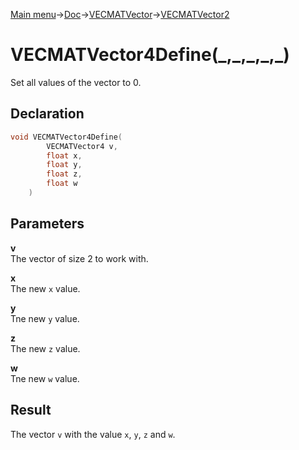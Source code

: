 [Main menu](../../../../Readme.md)->[Doc](../../../VECMATKit.md)->[VECMATVector](../../VECMATVector.md)->[VECMATVector2](../../VECMATVector2.md)

# VECMATVector4Define(\_,\_,\_,\_,\_)
Set all values of the vector to 0.

## **Declaration**
```C
void VECMATVector4Define(
        VECMATVector4 v,
        float x,
        float y,
        float z,
        float w
    )
```

## **Parameters**
**v**\
The vector of size 2 to work with.

**x**\
The new `x` value.

**y**\
Tne new `y` value.

**z**\
The new `z` value.

**w**\
Tne new `w` value.

## **Result**
The vector `v` with the value `x`, `y`, `z` and `w`.
